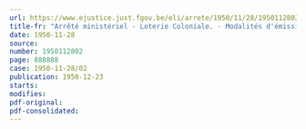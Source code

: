 ```yaml
---
url: https://www.ejustice.just.fgov.be/eli/arrete/1950/11/28/1950112802/justel
title-fr: "Arrêté ministériel - Loterie Coloniale. - Modalités d'émission de la 1re tranche 1951"
date: 1950-11-28
source:
number: 1950112802
page: 888888
case: 1950-11-28/02
publication: 1950-12-23
starts:
modifies:
pdf-original:
pdf-consolidated:
---
```


